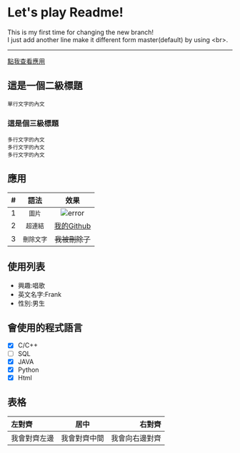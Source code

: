 # Let's play Readme!
This is my first time for changing the new branch! <br>
I just add another line make it different form master(default) by using
\<br>.
***
[點我查看應用](#應用)
## 這是一個二級標題
    單行文字的內文
### 這是個三級標題
```
多行文字的內文
多行文字的內文
多行文字的內文
```
## 應用
|#|語法|效果|
|:----:|:----:|:-----:
|1|`圖片`|![error](https://raw.githubusercontent.com/guodongxiaren/ImageCache/master/Logo/foryou.gif "ForYouLogo")
|2|`超連結`|[我的Github](https://github.com/JusticeHacker)  
|3|`刪除文字`|~~我被刪除了~~|

## 使用列表
* 興趣:唱歌
* 英文名字:Frank
* 性別:男生

## 會使用的程式語言
- [x] C/C++
- [ ] SQL
- [x] JAVA
- [x] Python
- [x] Html

## 表格
| 左對齊| 居中| 右對齊 |
| :------------ |:---------------:| -----:|
| 我會對齊左邊 | 我會對齊中間 | 我會向右邊對齊 |
